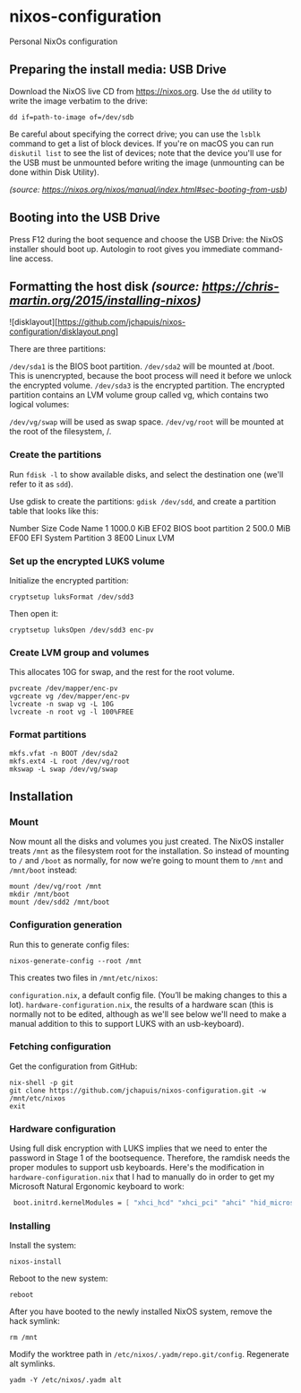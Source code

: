 # nixos-configuration
Personal NixOs configuration

## Preparing the install media: USB Drive
Download the NixOS live CD from https://nixos.org. Use the `dd` utility to write the image verbatim to the drive: 
``` 
dd if=path-to-image of=/dev/sdb
```
Be careful about specifying the correct drive; you can use the `lsblk` command to get a list of block devices. If you're on macOS you can run `diskutil list` to see the list of devices; note that the device you'll use for the USB must be unmounted before writing the image (unmounting can be done within Disk Utility).

*(source: https://nixos.org/nixos/manual/index.html#sec-booting-from-usb)*

## Booting into the USB Drive
Press F12 during the boot sequence and choose the USB Drive: the NixOS installer should boot up. Autologin to root gives you immediate command-line access.

## Formatting the host disk *(source: https://chris-martin.org/2015/installing-nixos)*

![disklayout][https://github.com/jchapuis/nixos-configuration/disklayout.png]

There are three partitions:

`/dev/sda1` is the BIOS boot partition. 
`/dev/sda2` will be mounted at /boot. This is unencrypted, because the boot process will need it  before we unlock the encrypted volume.
`/dev/sda3` is the encrypted partition.
The encrypted partition contains an LVM volume group called vg, which contains two logical volumes:

`/dev/vg/swap` will be used as swap space.
`/dev/vg/root` will be mounted at the root of the filesystem, /.

### Create the partitions
Run `fdisk -l` to show available disks, and select the destination one (we'll refer to it as `sdd`).

Use gdisk to create the partitions: `gdisk /dev/sdd`, and create a partition table that looks like this:

Number  Size        Code  Name
  1     1000.0 KiB  EF02  BIOS boot partition
  2     500.0 MiB   EF00  EFI System Partition
  3     <the rest>  8E00  Linux LVM

### Set up the encrypted LUKS volume
Initialize the encrypted partition:

`cryptsetup luksFormat /dev/sdd3`

Then open it:

`cryptsetup luksOpen /dev/sdd3 enc-pv`

### Create LVM group and volumes
This allocates 10G for swap, and the rest for the root volume.

```
pvcreate /dev/mapper/enc-pv
vgcreate vg /dev/mapper/enc-pv
lvcreate -n swap vg -L 10G
lvcreate -n root vg -l 100%FREE
```

### Format partitions
```
mkfs.vfat -n BOOT /dev/sda2
mkfs.ext4 -L root /dev/vg/root
mkswap -L swap /dev/vg/swap
```

## Installation
### Mount
Now mount all the disks and volumes you just created. The NixOS installer treats `/mnt` as the filesystem root for the installation. So instead of mounting to `/` and `/boot` as normally, for now we’re going to mount them to `/mnt` and `/mnt/boot` instead:

```
mount /dev/vg/root /mnt
mkdir /mnt/boot
mount /dev/sdd2 /mnt/boot
```

### Configuration generation
Run this to generate config files:

```
nixos-generate-config --root /mnt
```

This creates two files in `/mnt/etc/nixos`:

`configuration.nix`, a default config file. (You’ll be making changes to this a lot).
`hardware-configuration.nix`, the results of a hardware scan (this is normally not to be edited, although as we'll see below we'll need to make a manual addition to this to support LUKS with an usb-keyboard).

### Fetching configuration 

Get the configuration from GitHub:

```
nix-shell -p git 
git clone https://github.com/jchapuis/nixos-configuration.git -w /mnt/etc/nixos 
exit
```

### Hardware configuration
Using full disk encryption with LUKS implies that we need to enter the password in Stage 1 of the bootsequence. Therefore, the ramdisk needs the proper modules to support usb keyboards. Here's the modification in `hardware-configuration.nix` that I had to manually do in order to get my Microsoft Natural Ergonomic keyboard to work:

```nix
 boot.initrd.kernelModules = [ "xhci_hcd" "xhci_pci" "ahci" "hid_microsoft" "dm_mod" "usbhid" "ata_generic" "ehci_pci" ];
```

### Installing

Install the system:

```
nixos-install
```

Reboot to the new system:

```
reboot
```

After you have booted to the newly installed NixOS system, remove the hack
symlink:

```
rm /mnt
```

Modify the worktree path in `/etc/nixos/.yadm/repo.git/config`. Regenerate alt
symlinks.

```
yadm -Y /etc/nixos/.yadm alt
```

